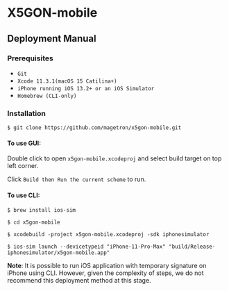 # X5GON-mobile

## Deployment Manual

### Prerequisites

* `Git`
* `Xcode 11.3.1(macOS 15 Catilina+)`
* `iPhone running iOS 13.2+ or an iOS Simulator`
* `Homebrew (CLI-only)`

### Installation

`$ git clone https://github.com/magetron/x5gon-mobile.git`

#### To use GUI:

Double click to open `x5gon-mobile.xcodeproj` and select build target on top left corner.

Click `Build then Run the current scheme` to run.

#### To use CLI:

`$ brew install ios-sim`

`$ cd x5gon-mobile`

`$ xcodebuild -project x5gon-mobile.xcodeproj -sdk iphonesimulator`

`$ ios-sim launch --devicetypeid "iPhone-11-Pro-Max" "build/Release-iphonesimulator/x5gon-mobile.app"`

**Note**: It is possible to run iOS application with temporary signature on iPhone using CLI. However, given the complexity of steps, we do not recommend this deployment method at this stage.


